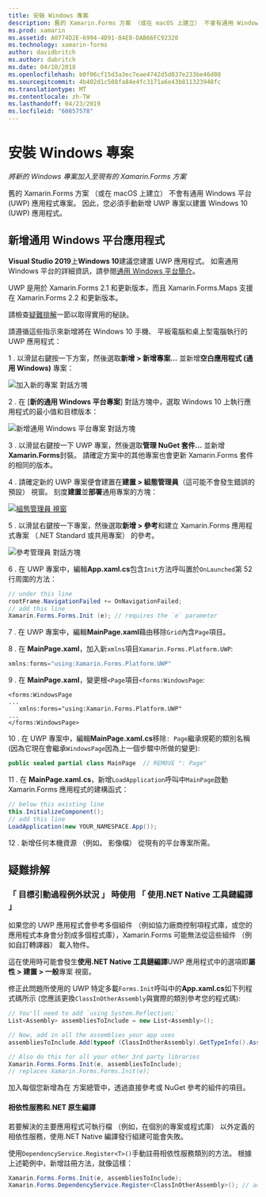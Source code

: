 ```yaml
---
title: 安裝 Windows 專案
description: 舊的 Xamarin.Forms 方案 （或在 macOS 上建立） 不會有通用 Windows 平台專案，因此這篇文章說明如何將新的 UWP 專案新增至現有的 Xamarin.Forms 方案。
ms.prod: xamarin
ms.assetid: A0774D2E-6994-4D91-84E8-DAB66FC92320
ms.technology: xamarin-forms
author: davidbritch
ms.author: dabritch
ms.date: 04/10/2018
ms.openlocfilehash: b0f06cf15d3a3ec7eae4742d5d037e233be46d08
ms.sourcegitcommit: 4b402d1c508fa84e4fc3171a6e43b811323948fc
ms.translationtype: MT
ms.contentlocale: zh-TW
ms.lasthandoff: 04/23/2019
ms.locfileid: "60857578"
---
```

# <a name="setup-windows-projects"></a>安裝 Windows 專案

_將新的 Windows 專案加入至現有的 Xamarin.Forms 方案_

舊的 Xamarin.Forms 方案 （或在 macOS 上建立） 不會有通用 Windows 平台 (UWP) 應用程式專案。 因此，您必須手動新增 UWP 專案以建置 Windows 10 (UWP) 應用程式。

## <a name="add-a-universal-windows-platform-app"></a>新增通用 Windows 平台應用程式

**Visual Studio 2019**上**Windows 10**建議您建置 UWP 應用程式。 如需通用 Windows 平台的詳細資訊，請參閱[通用 Windows 平台簡介](/windows/uwp/get-started/universal-application-platform-guide/)。

UWP 是用於 Xamarin.Forms 2.1 和更新版本，而且 Xamarin.Forms.Maps 支援在 Xamarin.Forms 2.2 和更新版本。

請檢查<a href="#troubleshooting">疑難排解</a>一節以取得實用的秘訣。

請遵循這些指示來新增將在 Windows 10 手機、 平板電腦和桌上型電腦執行的 UWP 應用程式：

 1 . 以滑鼠右鍵按一下方案，然後選取**新增 > 新增專案...** 並新增**空白應用程式 (通用 Windows)** 專案：

  ![](universal-images/add-wu.png "加入新的專案 對話方塊")

 2 . 在 [**新的通用 Windows 平台專案**] 對話方塊中，選取 Windows 10 上執行應用程式的最小值和目標版本：

  ![](universal-images/target-version.png "新增通用 Windows 平台專案 對話方塊")

 3 . 以滑鼠右鍵按一下 UWP 專案，然後選取**管理 NuGet 套件...** 並新增**Xamarin.Forms**封裝。 請確定方案中的其他專案也會更新 Xamarin.Forms 套件的相同的版本。

 4 . 請確定新的 UWP 專案便會建置在**建置 > 組態管理員**（這可能不會發生錯誤的預設） 視窗。 刻度**建置**並**部署**通用專案的方塊：

  [![](universal-images/configuration-sml.png "組態管理員 視窗")](universal-images/configuration.png#lightbox "組態管理員視窗")

 5 . 以滑鼠右鍵按一下專案，然後選取**新增 > 參考**和建立 Xamarin.Forms 應用程式專案 （.NET Standard 或共用專案） 的參考。

  ![](universal-images/addref-sml.png "參考管理員 對話方塊")

 6 . 在 UWP 專案中，編輯**App.xaml.cs**包含`Init`方法呼叫置於`OnLaunched`第 52 行周圍的方法：

```csharp
// under this line
rootFrame.NavigationFailed += OnNavigationFailed;
// add this line
Xamarin.Forms.Forms.Init (e); // requires the `e` parameter
```

 7 . 在 UWP 專案中，編輯**MainPage.xaml**藉由移除`Grid`內含`Page`項目。

 8 . 在  **MainPage.xaml**，加入新`xmlns`項目`Xamarin.Forms.Platform.UWP`:

```csharp
xmlns:forms="using:Xamarin.Forms.Platform.UWP"
```

 9 . 在  **MainPage.xaml**，變更根`<Page`項目`<forms:WindowsPage`:

```xaml
<forms:WindowsPage
...
   xmlns:forms="using:Xamarin.Forms.Platform.UWP"
...
</forms:WindowsPage>
```

 10 . 在 UWP 專案中，編輯**MainPage.xaml.cs**移除`: Page`繼承規範的類別名稱 (因為它現在會繼承`WindowsPage`因為上一個步驟中所做的變更):

```csharp
public sealed partial class MainPage  // REMOVE ": Page"
```

 11 . 在  **MainPage.xaml.cs**，新增`LoadApplication`呼叫中`MainPage`啟動 Xamarin.Forms 應用程式的建構函式：

```csharp
// below this existing line
this.InitializeComponent();
// add this line
LoadApplication(new YOUR_NAMESPACE.App());
```

<!--
11 . Double-click **Package.appxmanifest** to set these capabilities
  that are often required:

  Capabilities set:

  * Internet (Client)
  * Location
-->

12 . 新增任何本機資源 （例如。 影像檔） 從現有的平台專案所需。

## <a name="troubleshooting"></a>疑難排解

<a name="target-invocation-exception" />

### <a name="target-invocation-exception-when-using-compile-with-net-native-tool-chain"></a>「 目標引動過程例外狀況 」 時使用 「 使用.NET Native 工具鏈編譯 」

如果您的 UWP 應用程式會參考多個組件 （例如協力廠商控制項程式庫，或您的應用程式本身會分割成多個程式庫），Xamarin.Forms 可能無法從這些組件 （例如自訂轉譯器） 載入物件。

這在使用時可能會發生**使用.NET Native 工具鏈編譯**UWP 應用程式中的選項即**屬性 > 建置 > 一般**專案 視窗。

修正此問題所使用的 UWP 特定多載`Forms.Init`呼叫中的**App.xaml.cs**如下列程式碼所示 (您應該更換`ClassInOtherAssembly`與實際的類別參考您的程式碼):

```csharp
// You'll need to add `using System.Reflection;`
List<Assembly> assembliesToInclude = new List<Assembly>();

// Now, add in all the assemblies your app uses
assembliesToInclude.Add(typeof (ClassInOtherAssembly).GetTypeInfo().Assembly);

// Also do this for all your other 3rd party libraries
Xamarin.Forms.Forms.Init(e, assembliesToInclude);
// replaces Xamarin.Forms.Forms.Init(e);
```

加入每個您新增為在 方案總管中，透過直接參考或 NuGet 參考的組件的項目。

#### <a name="dependency-services-and-net-native-compilation"></a>相依性服務和.NET 原生編譯

若要解決的主要應用程式可執行檔 （例如，在個別的專案或程式庫） 以外定義的相依性服務，使用.NET Native 編譯發行組建可能會失敗。

使用`DependencyService.Register<T>()`手動註冊相依性服務類別的方法。 根據上述範例中，新增註冊方法，就像這樣：

```csharp
Xamarin.Forms.Forms.Init(e, assembliesToInclude);
Xamarin.Forms.DependencyService.Register<ClassInOtherAssembly>(); // add this
```
